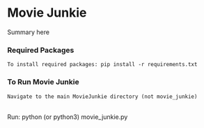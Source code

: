 # Movie Junkie
Summary here

### Required Packages
    To install required packages: pip install -r requirements.txt

### To Run Movie Junkie
    Navigate to the main MovieJunkie directory (not movie_junkie)
<br>
    Run: python (or python3) movie_junkie.py
